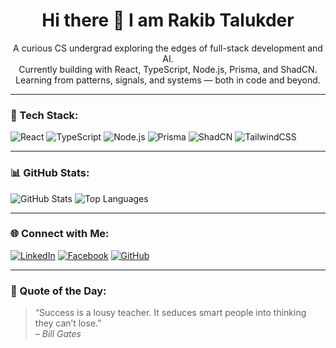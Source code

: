 <h1 align="center">Hi there 👋 I am Rakib Talukder</h1>

<p align="center">
A curious CS undergrad exploring the edges of full-stack development and AI.<br>
Currently building with React, TypeScript, Node.js, Prisma, and ShadCN.<br>
Learning from patterns, signals, and systems — both in code and beyond.
</p>

---

### 🚀 Tech Stack:

![React](https://img.shields.io/badge/-React-61DAFB?logo=react&logoColor=white&style=for-the-badge)
![TypeScript](https://img.shields.io/badge/-TypeScript-3178C6?logo=typescript&logoColor=white&style=for-the-badge)
![Node.js](https://img.shields.io/badge/-Node.js-339933?logo=node.js&logoColor=white&style=for-the-badge)
![Prisma](https://img.shields.io/badge/-Prisma-2D3748?logo=prisma&logoColor=white&style=for-the-badge)
![ShadCN](https://img.shields.io/badge/-ShadCN_UI-black?style=for-the-badge)
![TailwindCSS](https://img.shields.io/badge/-TailwindCSS-06B6D4?logo=tailwindcss&logoColor=white&style=for-the-badge)

---

### 📊 GitHub Stats:

![GitHub Stats](https://github-readme-stats.vercel.app/api?username=RakibTwT&show_icons=true&theme=radical)
![Top Languages](https://github-readme-stats.vercel.app/api/top-langs/?username=RakibTwT&layout=compact&theme=radical)

---

### 🌐 Connect with Me:

[![LinkedIn](https://img.shields.io/badge/-LinkedIn-blue?style=for-the-badge&logo=Linkedin&logoColor=white)](https://www.linkedin.com/in/rakib-talukder-1b10ba268/)
[![Facebook](https://img.shields.io/badge/-Facebook-1877F2?style=for-the-badge&logo=facebook&logoColor=white)](https://www.facebook.com/share/19TxGoxEp2/)
[![GitHub](https://img.shields.io/badge/-GitHub-000?style=for-the-badge&logo=github&logoColor=white)](https://github.com/RakibTwT)

---

### 🧠 Quote of the Day:

> “Success is a lousy teacher. It seduces smart people into thinking they can’t lose.”  
> – _Bill Gates_
